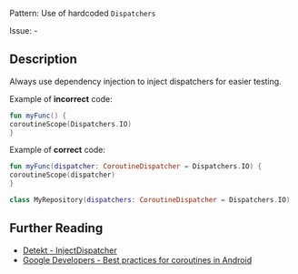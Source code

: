 Pattern: Use of hardcoded `Dispatchers`

Issue: -

## Description

Always use dependency injection to inject dispatchers for easier testing.

Example of **incorrect** code:

```kotlin
fun myFunc() {
coroutineScope(Dispatchers.IO)
}
```

Example of **correct** code:

```kotlin
fun myFunc(dispatcher: CoroutineDispatcher = Dispatchers.IO) {
coroutineScope(dispatcher)
}

class MyRepository(dispatchers: CoroutineDispatcher = Dispatchers.IO)
```

## Further Reading

* [Detekt - InjectDispatcher](https://detekt.github.io/detekt/coroutines.html#injectdispatcher)
* [Google Developers - Best practices for coroutines in Android](https://developer.android.com/kotlin/coroutines/coroutines-best-practices#inject-dispatchers)